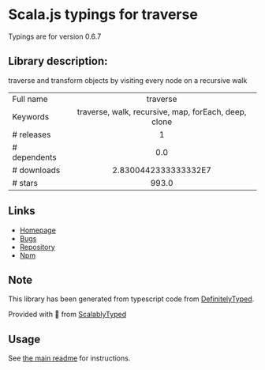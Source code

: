 
# Scala.js typings for traverse

Typings are for version 0.6.7

## Library description:
traverse and transform objects by visiting every node on a recursive walk

|                    |                 |
| ------------------ | :-------------: |
| Full name          | traverse |
| Keywords           | traverse, walk, recursive, map, forEach, deep, clone |
| # releases         | 1 |
| # dependents       | 0.0 |
| # downloads        | 2.8300442333333332E7 |
| # stars            | 993.0 |

## Links
- [Homepage](https://github.com/substack/js-traverse)
- [Bugs](https://github.com/substack/js-traverse/issues)
- [Repository](https://github.com/substack/js-traverse)
- [Npm](https://www.npmjs.com/package/traverse)
    


## Note
This library has been generated from typescript code from [DefinitelyTyped](https://definitelytyped.org).

Provided with :purple_heart: from [ScalablyTyped](https://github.com/oyvindberg/ScalablyTyped)

## Usage
See [the main readme](../../readme.md) for instructions.


